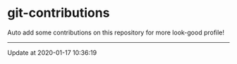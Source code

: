 # git-contributions

Auto add some contributions on this repository for more look-good profile!

---

Update at 2020-01-17 10:36:19
